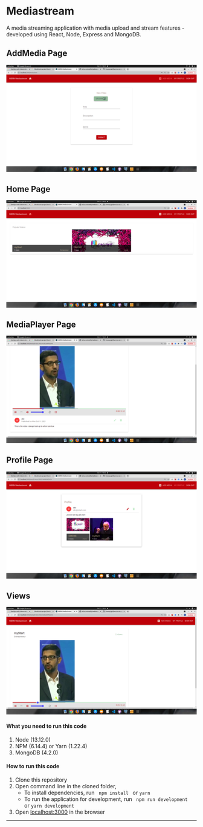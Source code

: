 # Mediastream

A media streaming application with media upload and stream features - developed using React, Node, Express and MongoDB.

## AddMedia Page
![addMedia](https://github.com/kuluruvineeth/mediastream/blob/master/screenshots/addMedia.png)

## Home Page
![homePage](https://github.com/kuluruvineeth/mediastream/blob/master/screenshots/homePage.png)

## MediaPlayer Page
![mediaPlayer](https://github.com/kuluruvineeth/mediastream/blob/master/screenshots/mediaPlayer.png)

## Profile Page
![profilePage](https://github.com/kuluruvineeth/mediastream/blob/master/screenshots/profilePage.png)

## Views
![views](https://github.com/kuluruvineeth/mediastream/blob/master/screenshots/views.png)

#### What you need to run this code
1. Node (13.12.0)
2. NPM (6.14.4) or Yarn (1.22.4)
3. MongoDB (4.2.0)

####  How to run this code
1. Clone this repository
2. Open command line in the cloned folder,
   - To install dependencies, run ```  npm install  ``` or ``` yarn ```
   - To run the application for development, run ```  npm run development  ``` or ``` yarn development ```
4. Open [localhost:3000](http://localhost:3000/) in the browser
----
